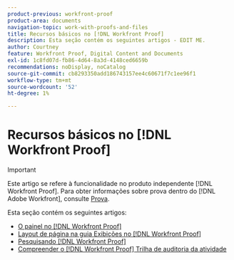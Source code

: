 ```yaml
---
product-previous: workfront-proof
product-area: documents
navigation-topic: work-with-proofs-and-files
title: Recursos básicos no [!DNL Workfront Proof]
description: Esta seção contém os seguintes artigos - EDIT ME.
author: Courtney
feature: Workfront Proof, Digital Content and Documents
exl-id: 1c8fd07d-fb86-4d64-8a3d-4148ced6659b
recommendations: noDisplay, noCatalog
source-git-commit: cb8293350add186743157ee4c60671f7c1ee96f1
workflow-type: tm+mt
source-wordcount: '52'
ht-degree: 1%

---
```


# Recursos básicos no [!DNL Workfront Proof]

>[!IMPORTANT]
>
>Este artigo se refere à funcionalidade no produto independente [!DNL Workfront Proof]. Para obter informações sobre prova dentro do [!DNL Adobe Workfront], consulte [Prova](../../../review-and-approve-work/proofing/proofing.md).

Esta seção contém os seguintes artigos:

* [O painel no [!DNL Workfront Proof]](../../../workfront-proof/wp-work-proofsfiles/basic-features/dashboard.md)
* [Layout de página na guia Exibições no [!DNL Workfront Proof]](../../../workfront-proof/wp-work-proofsfiles/basic-features/page-layout-view.md)
* [Pesquisando [!DNL Workfront Proof]](../../../workfront-proof/wp-work-proofsfiles/basic-features/search.md)
* [Compreender o [!DNL Workfront Proof] Trilha de auditoria da atividade](../../../workfront-proof/wp-work-proofsfiles/basic-features/activity-audit-trail.md)
